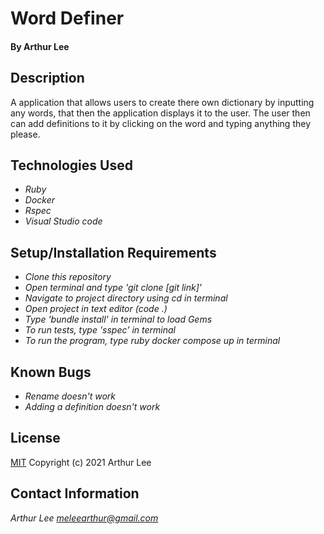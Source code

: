 # Word Definer

#### By Arthur Lee

## Description
A application that allows users to create there own dictionary by inputting any words, that then the application displays it to the user. The user then can add definitions to it by clicking on the word and typing anything they please. 
## Technologies Used

* _Ruby_
* _Docker_
* _Rspec_
* _Visual Studio code_


## Setup/Installation Requirements
* _Clone this repository_
* _Open terminal and type 'git clone [git link]'_
* _Navigate to project directory using cd in terminal_
* _Open project in text editor (code .)_
* _Type 'bundle install' in terminal to load Gems_
* _To run tests, type 'sspec' in terminal_
* _To run the program, type ruby docker compose up in terminal_
## Known Bugs

* _Rename doesn't work_
* _Adding a definition doesn't work_
## License

[MIT](https://en.wikipedia.org/wiki/MIT_License)
Copyright (c) 2021 Arthur Lee
## Contact Information

_Arthur Lee [meleearthur@gmail.com](meleearthur@gmail.com)_
